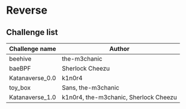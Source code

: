 # Reverse

## Challenge list
| Challenge name | Author |
| -------------- | ------ |
| beehive | the-m3chanic | 
| baeBPF | Sherlock Cheezu | 
| Katanaverse_0.0 | k1n0r4 |
| toy_box | Sans, the-m3chanic |
| Katanaverse_1.0 | k1n0r4, the-m3chanic, Sherlock Cheezu |